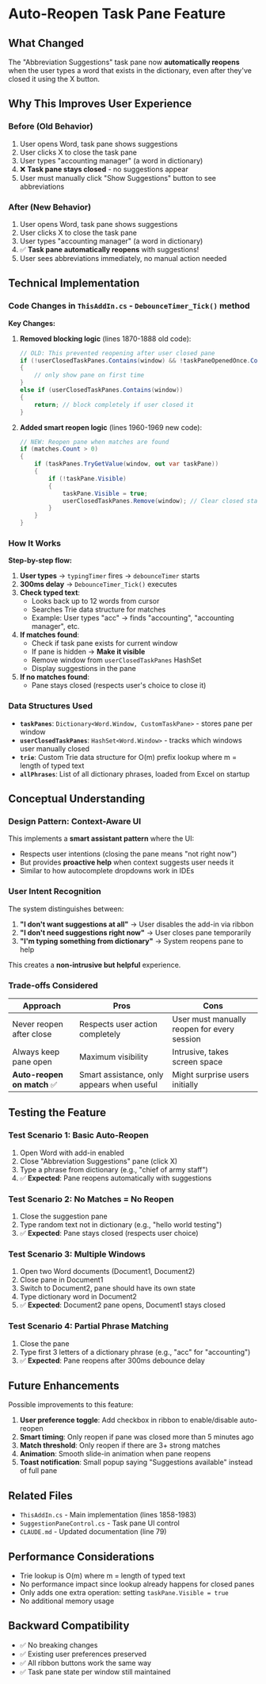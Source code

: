 # Auto-Reopen Task Pane Feature

## What Changed

The "Abbreviation Suggestions" task pane now **automatically reopens** when the user types a word that exists in the dictionary, even after they've closed it using the X button.

## Why This Improves User Experience

### Before (Old Behavior)
1. User opens Word, task pane shows suggestions
2. User clicks X to close the task pane
3. User types "accounting manager" (a word in dictionary)
4. ❌ **Task pane stays closed** - no suggestions appear
5. User must manually click "Show Suggestions" button to see abbreviations

### After (New Behavior)
1. User opens Word, task pane shows suggestions
2. User clicks X to close the task pane
3. User types "accounting manager" (a word in dictionary)
4. ✅ **Task pane automatically reopens** with suggestions!
5. User sees abbreviations immediately, no manual action needed

## Technical Implementation

### Code Changes in `ThisAddIn.cs` - `DebounceTimer_Tick()` method

**Key Changes:**

1. **Removed blocking logic** (lines 1870-1888 old code):
   ```csharp
   // OLD: This prevented reopening after user closed pane
   if (!userClosedTaskPanes.Contains(window) && !taskPaneOpenedOnce.Contains(window))
   {
       // only show pane on first time
   }
   else if (userClosedTaskPanes.Contains(window))
   {
       return; // block completely if user closed it
   }
   ```

2. **Added smart reopen logic** (lines 1960-1969 new code):
   ```csharp
   // NEW: Reopen pane when matches are found
   if (matches.Count > 0)
   {
       if (taskPanes.TryGetValue(window, out var taskPane))
       {
           if (!taskPane.Visible)
           {
               taskPane.Visible = true;
               userClosedTaskPanes.Remove(window); // Clear closed state
           }
       }
   }
   ```

### How It Works

**Step-by-step flow:**

1. **User types** → `typingTimer` fires → `debounceTimer` starts
2. **300ms delay** → `DebounceTimer_Tick()` executes
3. **Check typed text**:
   - Looks back up to 12 words from cursor
   - Searches Trie data structure for matches
   - Example: User types "acc" → finds "accounting", "accounting manager", etc.
4. **If matches found**:
   - Check if task pane exists for current window
   - If pane is hidden → **Make it visible**
   - Remove window from `userClosedTaskPanes` HashSet
   - Display suggestions in the pane
5. **If no matches found**:
   - Pane stays closed (respects user's choice to close it)

### Data Structures Used

- **`taskPanes`**: `Dictionary<Word.Window, CustomTaskPane>` - stores pane per window
- **`userClosedTaskPanes`**: `HashSet<Word.Window>` - tracks which windows user manually closed
- **`trie`**: Custom Trie data structure for O(m) prefix lookup where m = length of typed text
- **`allPhrases`**: List of all dictionary phrases, loaded from Excel on startup

## Conceptual Understanding

### Design Pattern: **Context-Aware UI**

This implements a **smart assistant pattern** where the UI:
- Respects user intentions (closing the pane means "not right now")
- But provides **proactive help** when context suggests user needs it
- Similar to how autocomplete dropdowns work in IDEs

### User Intent Recognition

The system distinguishes between:

1. **"I don't want suggestions at all"** → User disables the add-in via ribbon
2. **"I don't need suggestions right now"** → User closes pane temporarily
3. **"I'm typing something from dictionary"** → System reopens pane to help

This creates a **non-intrusive but helpful** experience.

### Trade-offs Considered

| Approach | Pros | Cons |
|----------|------|------|
| Never reopen after close | Respects user action completely | User must manually reopen for every session |
| Always keep pane open | Maximum visibility | Intrusive, takes screen space |
| **Auto-reopen on match** ✅ | Smart assistance, only appears when useful | Might surprise users initially |

## Testing the Feature

### Test Scenario 1: Basic Auto-Reopen
1. Open Word with add-in enabled
2. Close "Abbreviation Suggestions" pane (click X)
3. Type a phrase from dictionary (e.g., "chief of army staff")
4. ✅ **Expected**: Pane reopens automatically with suggestions

### Test Scenario 2: No Matches = No Reopen
1. Close the suggestion pane
2. Type random text not in dictionary (e.g., "hello world testing")
3. ✅ **Expected**: Pane stays closed (respects user choice)

### Test Scenario 3: Multiple Windows
1. Open two Word documents (Document1, Document2)
2. Close pane in Document1
3. Switch to Document2, pane should have its own state
4. Type dictionary word in Document2
5. ✅ **Expected**: Document2 pane opens, Document1 stays closed

### Test Scenario 4: Partial Phrase Matching
1. Close the pane
2. Type first 3 letters of a dictionary phrase (e.g., "acc" for "accounting")
3. ✅ **Expected**: Pane reopens after 300ms debounce delay

## Future Enhancements

Possible improvements to this feature:

1. **User preference toggle**: Add checkbox in ribbon to enable/disable auto-reopen
2. **Smart timing**: Only reopen if pane was closed more than 5 minutes ago
3. **Match threshold**: Only reopen if there are 3+ strong matches
4. **Animation**: Smooth slide-in animation when pane reopens
5. **Toast notification**: Small popup saying "Suggestions available" instead of full pane

## Related Files

- `ThisAddIn.cs` - Main implementation (lines 1858-1983)
- `SuggestionPaneControl.cs` - Task pane UI control
- `CLAUDE.md` - Updated documentation (line 79)

## Performance Considerations

- Trie lookup is O(m) where m = length of typed text
- No performance impact since lookup already happens for closed panes
- Only adds one extra operation: setting `taskPane.Visible = true`
- No additional memory usage

## Backward Compatibility

- ✅ No breaking changes
- ✅ Existing user preferences preserved
- ✅ All ribbon buttons work the same way
- ✅ Task pane state per window still maintained
